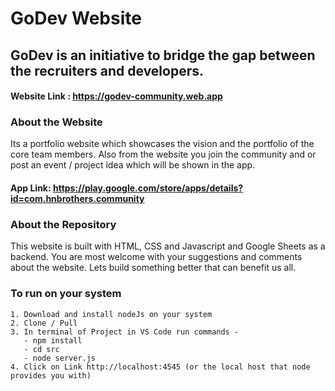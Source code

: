 # GoDev Website

## GoDev is an initiative to bridge the gap between the recruiters and developers.

#### Website Link : https://godev-community.web.app

### About the Website
Its a portfolio website which showcases the vision and the portfolio of the core team members. Also from the website you join the community and or post an event / project idea which will be shown in the app.
#### App Link: https://play.google.com/store/apps/details?id=com.hnbrothers.community

### About the Repository
This website is built with HTML, CSS and Javascript and Google Sheets as a backend. You are most welcome with your suggestions and comments about the website. Lets build something better that can benefit us all.

### To run on your system

```
1. Download and install nodeJs on your system 
2. Clone / Pull 
3. In terminal of Project in VS Code run commands -
   - npm install
   - cd src
   - node server.js
4. Click on Link http://localhost:4545 (or the local host that node provides you with)
```
